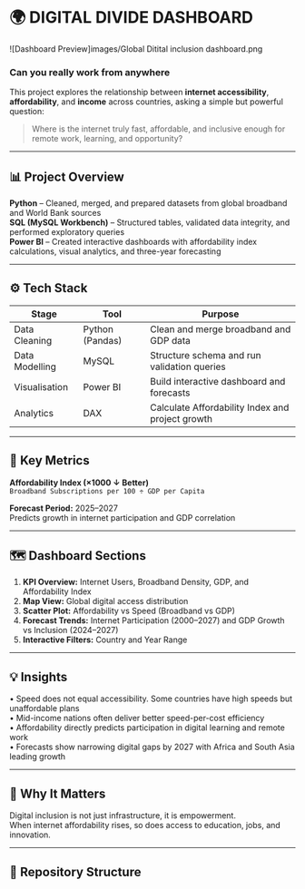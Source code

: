# 🌍 DIGITAL DIVIDE DASHBOARD

![Dashboard Preview]images/Global Ditital inclusion dashboard.png


### Can you really work from anywhere

This project explores the relationship between **internet accessibility**, **affordability**, and **income** across countries, asking a simple but powerful question:

> Where is the internet truly fast, affordable, and inclusive enough for remote work, learning, and opportunity?

---

## 📊 Project Overview

**Python** – Cleaned, merged, and prepared datasets from global broadband and World Bank sources  
**SQL (MySQL Workbench)** – Structured tables, validated data integrity, and performed exploratory queries  
**Power BI** – Created interactive dashboards with affordability index calculations, visual analytics, and three-year forecasting  

---

## ⚙️ Tech Stack

| Stage | Tool | Purpose |
|--------|------|----------|
| Data Cleaning | Python (Pandas) | Clean and merge broadband and GDP data |
| Data Modelling | MySQL | Structure schema and run validation queries |
| Visualisation | Power BI | Build interactive dashboard and forecasts |
| Analytics | DAX | Calculate Affordability Index and project growth |

---

## 🧮 Key Metrics

**Affordability Index (×1000 ↓ Better)**  
`Broadband Subscriptions per 100 ÷ GDP per Capita`

**Forecast Period:** 2025–2027  
Predicts growth in internet participation and GDP correlation  

---

## 🗺️ Dashboard Sections

1. **KPI Overview:** Internet Users, Broadband Density, GDP, and Affordability Index  
2. **Map View:** Global digital access distribution  
3. **Scatter Plot:** Affordability vs Speed (Broadband vs GDP)  
4. **Forecast Trends:** Internet Participation (2000–2027) and GDP Growth vs Inclusion (2024–2027)  
5. **Interactive Filters:** Country and Year Range  

---

## 💡 Insights

• Speed does not equal accessibility. Some countries have high speeds but unaffordable plans  
• Mid-income nations often deliver better speed-per-cost efficiency  
• Affordability directly predicts participation in digital learning and remote work  
• Forecasts show narrowing digital gaps by 2027 with Africa and South Asia leading growth  

---

## 🧠 Why It Matters

Digital inclusion is not just infrastructure, it is empowerment.  
When internet affordability rises, so does access to education, jobs, and innovation.  

---

## 📂 Repository Structure

